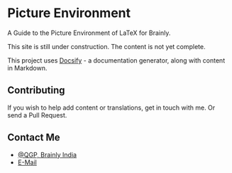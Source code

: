 # Picture Environment

A Guide to the Picture Environment of LaTeX for Brainly. 

This site is still under construction. The content is not yet complete.

This project uses [Docsify](https://docsify.js.org/) - a documentation generator, along with content in Markdown.  

## Contributing

If you wish to help add content or translations, get in touch with me. Or send a Pull Request. 

## Contact Me

- [@QGP, Brainly India](https://brainly.in/app/profile/48021)
- [E-Mail](mailto:thereconpilot@gmail.com)
